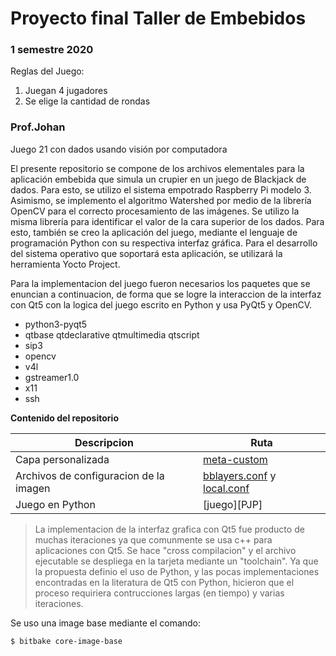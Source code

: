 # Proyecto final Taller de Embebidos
### 1 semestre 2020
Reglas del Juego:
1. Juegan 4 jugadores
2. Se elige la cantidad de rondas
### Prof.Johan


Juego 21 con dados usando visión por computadora

El presente repositorio se compone de los archivos elementales para la aplicación embebida que simula un crupier en un juego de Blackjack de dados. Para esto, se utilizo el sistema empotrado Raspberry Pi modelo 3. Asimismo, se implemento el algoritmo Watershed por medio de la librería OpenCV para el correcto procesamiento de las imágenes. Se utilizo la misma librería para identificar el valor de la cara superior de los dados. Para esto, también se creo la aplicación del juego, mediante el lenguaje de programación Python con su respectiva interfaz gráfica. Para el desarrollo del sistema operativo que soportará esta aplicación, se utilizará la herramienta Yocto Project. 

Para la implementacion del juego fueron necesarios los paquetes que se enuncian a continuacion, de forma que se logre la interaccion de la interfaz con Qt5 con la logica del juego escrito en Python y usa PyQt5 y OpenCV.

  - python3-pyqt5
  - qtbase qtdeclarative qtmultimedia qtscript
  - sip3
  - opencv
  - v4l
  - gstreamer1.0
  - x11
  - ssh

**Contenido del repositorio**

| Descripcion | Ruta |
| ------ | ------ |
| Capa personalizada | [meta-custom][PMC] |
| Archivos de configuracion de la imagen | [bblayers.conf][PBB] y [local.conf][PLC] |
| Juego en Python | [juego][PJP] |

> La implementacion de la interfaz grafica con Qt5 fue producto de muchas iteraciones ya que comunmente se usa c++ para aplicaciones con Qt5. Se hace "cross compilacion" y el archivo ejecutable se despliega en la tarjeta mediante un "toolchain".
> Ya que la propuesta definio el uso de Python, y las pocas implementaciones encontradas en la literatura de Qt5 con Python, hicieron que el proceso requiriera contrucciones largas (en tiempo) y varias iteraciones.

Se uso una image base mediante el comando:
```sh
$ bitbake core-image-base
```

   [PMC]: <https://github.com/burrea/Proyecto_final-Taller_Emebebidos/tree/master/meta-custom/recipes-dados/python-dadotest/python-dadotest-1.0>
   [PBB]: <https://github.com/burrea/Proyecto_final-Taller_Emebebidos/blob/master/bblayers.conf>
   [PLC]: <https://github.com/burrea/Proyecto_final-Taller_Emebebidos/blob/master/local.conf>
